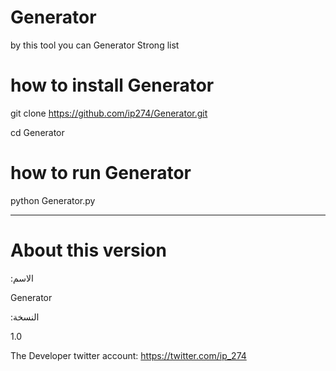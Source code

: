 # Generator
by this tool you can Generator Strong list

# how to install Generator

git clone https://github.com/ip274/Generator.git 

cd Generator


# how to run Generator

python Generator.py

-----

# About this version
:الاسم

Generator

:النسخة

1.0

The Developer twitter account:
https://twitter.com/ip_274
